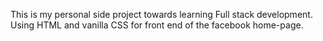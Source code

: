This is my personal side project towards learning Full stack development. Using HTML and vanilla CSS for front end of the facebook home-page.
